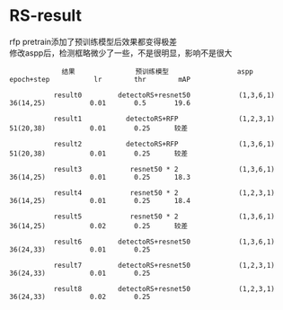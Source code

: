 # RS-result
rfp pretrain添加了预训练模型后效果都变得极差  
修改aspp后，检测框略微少了一些，不是很明显，影响不是很大






  
                 结果               预训练模型                 aspp                epoch+step           lr        thr        mAP      

               result0         detectoRS+resnet50            (1,3,6,1)             36(14,25)           0.01       0.5       19.6  

               result1           detectoRS+RFP               (1,2,3,1)             51(20,38)           0.01       0.25      较差
 
               result2           detectoRS+RFP               (1,3,6,1)             51(20,38)           0.01       0.25      较差
    
               result3            resnet50 * 2               (1,3,6,1)             36(14,25)           0.01       0.25      18.3 

               result4            resnet50 * 2               (1,2,3,1)             36(14,25)           0.01       0.25      18.4

               result5            resnet50 * 2               (1,3,6,1)             36(14,25)           0.02       0.25      较差
 
               result6         detectoRS+resnet50            (1,3,6,1)             36(24,33)           0.01       0.25  

               result7         detectoRS+resnet50            (1,2,3,1)             36(24,33)           0.01       0.25
  
               result8         detectoRS+resnet50            (1,2,3,1)             36(24,33)           0.02       0.25
